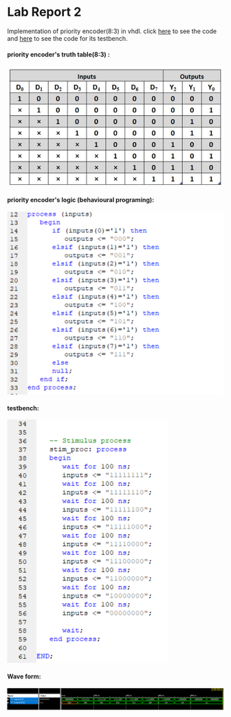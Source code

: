 # Lab Report 2
Implementation of  priority encoder(8:3) in vhdl.
click [here](https://github.com/neginkheirmand/ComputerArchitecture_Lab/blob/master/Lab2/PriorityEncoder.vhd) to see the code and [here](https://github.com/neginkheirmand/ComputerArchitecture_Lab/blob/master/Lab2/PriorityEncoder_tb.vhd) to see the code for its testbench.

#### priority encoder's truth table(8:3) :
![](https://github.com/neginkheirmand/ComputerArchitecture_Lab/blob/master/Lab2/images/7.jpg?raw=true)

#### priority encoder's logic (behavioural programing):
![](https://github.com/neginkheirmand/ComputerArchitecture_Lab/blob/master/Lab2/images/1.png?raw=true)
#### testbench:
![](https://github.com/neginkheirmand/ComputerArchitecture_Lab/blob/master/Lab2/images/2.png?raw=true)
#### Wave form:
![](https://github.com/neginkheirmand/ComputerArchitecture_Lab/blob/master/Lab2/images/3.png?raw=true)
